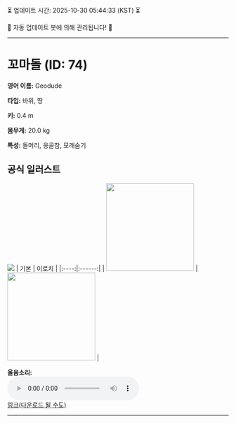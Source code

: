 
⏳ 업데이트 시간: 2025-10-30 05:44:33 (KST) ⏳

🤖 자동 업데이트 봇에 의해 관리됩니다! 🤖

---

# 꼬마돌 (ID: 74)
**영어 이름:** Geodude

**타입:** 바위, 땅

**키:** 0.4 m

**몸무게:** 20.0 kg

**특성:** 돌머리, 옹골참, 모래숨기

## 공식 일러스트
![](https://raw.githubusercontent.com/PokeAPI/sprites/master/sprites/pokemon/other/official-artwork/74.png)
| 기본 | 이로치 |
|:----:|:------:|
| <img src="http://play.pokemonshowdown.com/sprites/ani/geodude.gif" width="200"> | <img src="http://play.pokemonshowdown.com/sprites/ani-shiny/geodude.gif" width="200"> |

**울음소리:**<br><audio controls src="https://raw.githubusercontent.com/PokeAPI/cries/main/cries/pokemon/latest/74.ogg"></audio><br> [링크(다운로드 될 수도)](https://raw.githubusercontent.com/PokeAPI/cries/main/cries/pokemon/latest/74.ogg)


---
